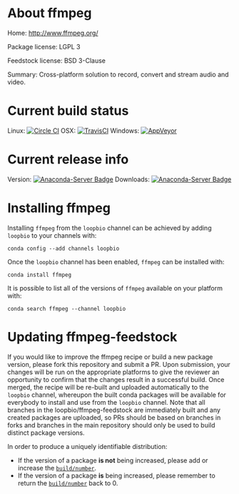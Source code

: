 About ffmpeg
============

Home: http://www.ffmpeg.org/

Package license: LGPL 3

Feedstock license: BSD 3-Clause

Summary: Cross-platform solution to record, convert and stream audio and video.



Current build status
====================

Linux: [![Circle CI](https://circleci.com/gh/loopbio/ffmpeg-feedstock.svg?style=shield)](https://circleci.com/gh/loopbio/ffmpeg-feedstock)
OSX: [![TravisCI](https://travis-ci.org/loopbio/ffmpeg-feedstock.svg?branch=master)](https://travis-ci.org/loopbio/ffmpeg-feedstock)
Windows: [![AppVeyor](https://ci.appveyor.com/api/projects/status/github/loopbio/ffmpeg-feedstock?svg=True)](https://ci.appveyor.com/project/loopbio/ffmpeg-feedstock/branch/master)

Current release info
====================
Version: [![Anaconda-Server Badge](https://anaconda.org/loopbio/ffmpeg/badges/version.svg)](https://anaconda.org/loopbio/ffmpeg)
Downloads: [![Anaconda-Server Badge](https://anaconda.org/loopbio/ffmpeg/badges/downloads.svg)](https://anaconda.org/loopbio/ffmpeg)

Installing ffmpeg
=================

Installing `ffmpeg` from the `loopbio` channel can be achieved by adding `loopbio` to your channels with:

```
conda config --add channels loopbio
```

Once the `loopbio` channel has been enabled, `ffmpeg` can be installed with:

```
conda install ffmpeg
```

It is possible to list all of the versions of `ffmpeg` available on your platform with:

```
conda search ffmpeg --channel loopbio
```




Updating ffmpeg-feedstock
=========================

If you would like to improve the ffmpeg recipe or build a new
package version, please fork this repository and submit a PR. Upon submission,
your changes will be run on the appropriate platforms to give the reviewer an
opportunity to confirm that the changes result in a successful build. Once
merged, the recipe will be re-built and uploaded automatically to the
`loopbio` channel, whereupon the built conda packages will be available for
everybody to install and use from the `loopbio` channel.
Note that all branches in the loopbio/ffmpeg-feedstock are
immediately built and any created packages are uploaded, so PRs should be based
on branches in forks and branches in the main repository should only be used to
build distinct package versions.

In order to produce a uniquely identifiable distribution:
 * If the version of a package **is not** being increased, please add or increase
   the [``build/number``](http://conda.pydata.org/docs/building/meta-yaml.html#build-number-and-string).
 * If the version of a package **is** being increased, please remember to return
   the [``build/number``](http://conda.pydata.org/docs/building/meta-yaml.html#build-number-and-string)
   back to 0.